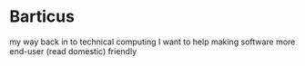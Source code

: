 # Barticus
my way back in to technical computing
I want to help making software more end-user (read domestic) friendly
